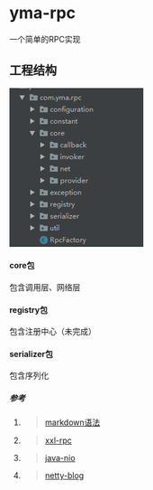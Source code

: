 # yma-rpc
一个简单的RPC实现
## 工程结构
![image](./doc/img/proj-structure.png)

#### core包
包含调用层、网络层
#### registry包
包含注册中心（未完成）
#### serializer包
包含序列化

##### 参考
1. > [markdown语法](https://www.cnblogs.com/liugang-vip/p/6337580.html)
2. > [xxl-rpc](https://github.com/xuxueli/xxl-rpc.git)
3. > [java-nio](http://tutorials.jenkov.com/java-nio/index.html)
4. > [netty-blog](https://segmentfault.com/search?q=netty&type=article&relatedObjectId=1200000006726836)